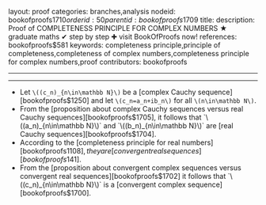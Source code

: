 layout: proof
categories: branches,analysis
nodeid: bookofproofs$1710
orderid: 50
parentid: bookofproofs$1709
title: 
description: Proof of COMPLETENESS PRINCIPLE FOR COMPLEX NUMBERS ★ graduate maths ✔ step by step ✚ visit BookOfProofs now!
references: bookofproofs$581
keywords: completeness principle,principle of completeness,completeness of complex numbers,completeness principle for complex numbers,proof
contributors: bookofproofs

---


---

* Let `\((c_n)_{n\in\mathbb N}\)` be a [complex Cauchy sequence][bookofproofs$1250] and let `\(c_n=a_n+ib_n\)` for all `\(n\in\mathbb N\)`.
* From the [proposition about complex Cauchy sequences versus real Cauchy sequences][bookofproofs$1705], it follows that `\((a_n)_{n\in\mathbb N}\)` and `\((b_n)_{n\in\mathbb N}\)` are [real Cauchy sequences][bookofproofs$1704].
* According to the [completeness principle for real numbers][bookofproofs$1108], they are [convergent real sequences][bookofproofs$141].
* From the [proposition about convergent complex sequences versus convergent real sequences][bookofproofs$1702] it follows that `\((c_n)_{n\in\mathbb N}\)` is a [convergent complex sequence][bookofproofs$1700].